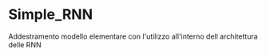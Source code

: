 # Simple_RNN
 Addestramento modello elementare con l'utilizzo all'interno dell architettura delle RNN
